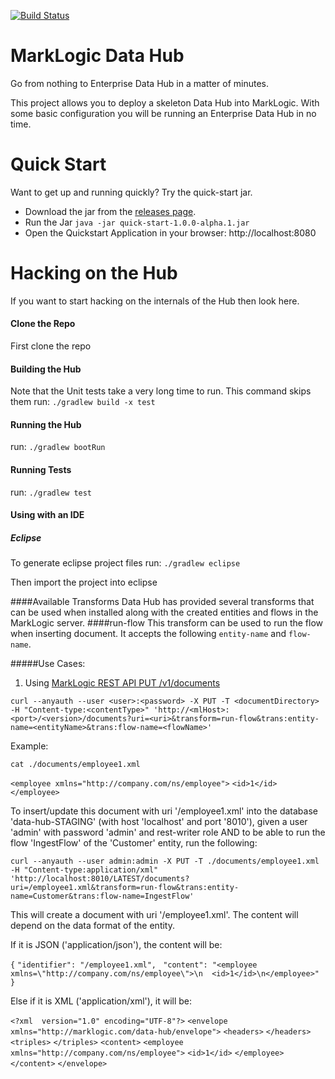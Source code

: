 [![Build Status](https://travis-ci.org/marklogic/marklogic-data-hub.svg?branch=master)](https://travis-ci.org/marklogic/marklogic-data-hub)

# MarkLogic Data Hub

Go from nothing to Enterprise Data Hub in a matter of minutes.  


This project allows you to deploy a skeleton Data Hub into MarkLogic. With some basic configuration you will be running an Enterprise Data Hub in no time.

# Quick Start
Want to get up and running quickly? Try the quick-start jar.

- Download the jar from the [releases page](https://github.com/marklogic/marklogic-data-hub/releases/latest).
- Run the Jar
  `java -jar quick-start-1.0.0-alpha.1.jar`
- Open the Quickstart Application in your browser:
  http://localhost:8080


# Hacking on the Hub
If you want to start hacking on the internals of the Hub then look here.

#### Clone the Repo
First clone the repo

#### Building the Hub
Note that the Unit tests take a very long time to run. This command skips them
run: `./gradlew build -x test`

#### Running the Hub
run: `./gradlew bootRun`

#### Running Tests
run: `./gradlew test`

#### Using with an IDE
##### Eclipse
To generate eclipse project files run:
`./gradlew eclipse`

Then import the project into eclipse

####Available Transforms
Data Hub has provided several transforms that can be used when installed along with the created entities and flows in the MarkLogic server.
####run-flow
This transform can be used to run the flow when inserting document. It accepts the following `entity-name` and `flow-name`. 

#####Use Cases:

1. Using [MarkLogic REST API PUT /v1/documents](http://docs.marklogic.com/REST/PUT/v1/documents)

`curl --anyauth --user <user>:<password> -X PUT -T <documentDirectory> -H "Content-type:<contentType>" 'http://<mlHost>:<port>/<version>/documents?uri=<uri>&transform=run-flow&trans:entity-name=<entityName>&trans:flow-name=<flowName>'`

Example:

`cat ./documents/employee1.xml`

`<employee xmlns="http://company.com/ns/employee">`
`<id>1</id>`
`</employee>`

To insert/update this document with uri '/employee1.xml' into the database 'data-hub-STAGING' (with host 'localhost' and port '8010'), given a user 'admin' with password 'admin' and rest-writer role AND to be able to run the flow 'IngestFlow' of the 'Customer' entity, run the following:

`curl --anyauth --user admin:admin -X PUT -T ./documents/employee1.xml -H "Content-type:application/xml" 'http://localhost:8010/LATEST/documents?uri=/employee1.xml&transform=run-flow&trans:entity-name=Customer&trans:flow-name=IngestFlow'`

This will create a document with uri '/employee1.xml'. The content will depend on the data format of the entity. 

If it is JSON ('application/json'), the content will be:

`{`
`"identifier": "/employee1.xml", `
`"content": "<employee xmlns=\"http://company.com/ns/employee\">\n  <id>1</id>\n</employee>"`
`}`

Else if it is XML ('application/xml'), it will be:

`<?xml  version="1.0" encoding="UTF-8"?>`
`<envelope xmlns="http://marklogic.com/data-hub/envelope">`
`<headers>`
`</headers>`
`<triples>`
`</triples>`
`<content>`
`<employee xmlns="http://company.com/ns/employee">`
`<id>1</id>`
`</employee>`
`</content>`
`</envelope>`
